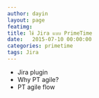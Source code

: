 ```yaml
---
author: dayin
layout: page
featimg: 
title: ใช้ Jira แบบ PrimeTime
date:   2015-07-10 00:00:00
categories: primetime
tags: Jira
---
```


* Jira plugin
* Why PT agile?
* PT agile flow
